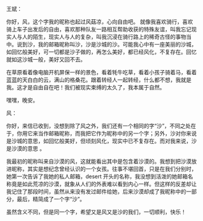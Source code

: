 王斌：

你好，风，这个字我的昵称也起过风菇凉，心向自由吧。 就像我喜欢骑行，喜欢骑上车子出发后的自由，喜欢那种队友一路相互帮助收获的特殊友谊，叫我忘记现实人与人的陌生，现实人与人的复杂，叫我沉浸在骑行路上的稀奇古怪的事物当中。说到沙，我的邮箱昵称叫沙，沙是沙城的沙。可能我心中有一座美丽的沙城，如回忆般美好，可一切都是沙子做的，再怎么美好，都已经风化，不复存在。回忆就如这沙城一般，美好又回不去。

在草原看着像电脑开机屏保一样的景色，看着牦牛吃草，看着小孩子骑着马，看着蓝蓝的天白白的云，满山的格桑花。跟着转经人一起转经，什么都不想，我就是我。这才是自由自在吧！我们被现实束缚的太久了，我本属于自然。

嘿嘿，晚安。

风：

你好，来信已收到，没想到除了风之外，我们还有一个相同的字“沙”，不同之处在于，你用它来当作邮箱昵称，而我把它作为昵称中的另一个字；另外，沙对你来说是沙城的意思，如回忆般美好，但顷刻风化，现实中已不复存在。而对我来说，沙是沙漠的意思 。

我最初的昵称叫来自沙漠的风，这就能看出其中是包含着沙漠的。我想到把沙漠放进昵称，其实是想纪念曾经认识的一个女孩。往事不堪回首，只是在我们分别时，她第一次告诉了我她的私人邮箱，desert 开头的名称，我没想到活泼的她邮箱名称竟是如此荒凉的沙漠，就象从人们的外表难以看到内心一样。但这样的反差却让我记住了那段时间，虽然从来没有发过邮件给她，后来沙漠却成了我昵称中的一部分，最后，精简成了一个字“沙”。

虽然含义不同，但是同一个字，希望又是风又是沙的我们，一切顺利，快乐！


